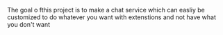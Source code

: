 The goal o fthis project is to make a chat service which can easliy be customized to do whatever you want with extenstions and not have what you don't want
